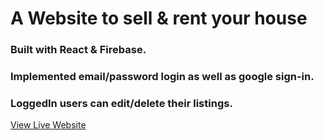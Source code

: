 # A Website to sell & rent your house

### Built with React & Firebase.
### Implemented email/password login as well as google sign-in.
### LoggedIn users can edit/delete their listings.

[View Live Website](https://home-hub-six.vercel.app/)


